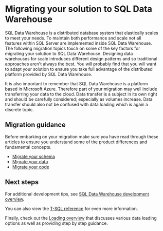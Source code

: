 <properties
   pageTitle="Migrating your solution to SQL Data Warehouse | Microsoft Azure"
   description="Migration guidance for bringing your solution to the Azure SQL Data Warehouse platform."
   services="sql-data-warehouse"
   documentationCenter="NA"
   authors="jrowlandjones"
   manager="barbkess"
   editor=""/>

<tags
   ms.service="sql-data-warehouse"
   ms.devlang="NA"
   ms.topic="article"
   ms.tgt_pltfrm="NA"
   ms.workload="data-services"
   ms.date="06/22/2015"
   ms.author="JRJ@BigBangData.co.uk;barbkess"/>

# Migrating your solution to SQL Data Warehouse

SQL Data Warehouse is a distributed database system that elastically scales to meet your needs. To maintain both performance and scale not all features within SQL Server are implemented inside SQL Data Warehouse. The following migration topics touch on some of the key factors for migrating your solution to SQL Data Warehouse. Designing data warehouses for scale introduces different design patterns and so traditional approaches aren't always the best. You will probably find that you will want to adapt your solution to ensure you take full advantage of the distributed platform provided by SQL Data Warehouse.

It is also important to remember that SQL Data Warehouse is a platform based in Microsoft Azure. Therefore part of your migration may well include transferring your data to the cloud. Data transfer is a subject in its own right and should be carefully considered; especially as volumes increase. Data transfer should also not be confused with data loading which is again a discrete topic.

## Migration guidance
Before embarking on your migration make sure you have read through these articles to ensure you understand some of the product differences and fundamental concepts.

- [Migrate your schema]
- [Migrate your data]
- [Migrate your code]
 
## Next steps
For additional development tips, see [SQL Data Warehouse development overview][].

You can also view the [T-SQL reference][] for even more information.

Finally, check out the [Loading overview][] that discusses various data loading options as well as providing step by step guidance.

<!--Image references-->

<!--Article references-->
[Migrate your schema]: ./sql-data-warehouse-migrate-schema/
[Migrate your data]: ./sql-data-warehouse-migrate-data/
[Migrate your code]: ./sql-data-warehouse-migrate-code/

[SQL Data Warehouse development overview]: ./sql-data-warehouse-overview-develop/
[Loading overview]: ./sql-data-warehouse-overview-load/
[T-SQL reference]: ./sql-data-warehouse-overview-migrate/

<!--MSDN references-->


<!--Other Web references-->

